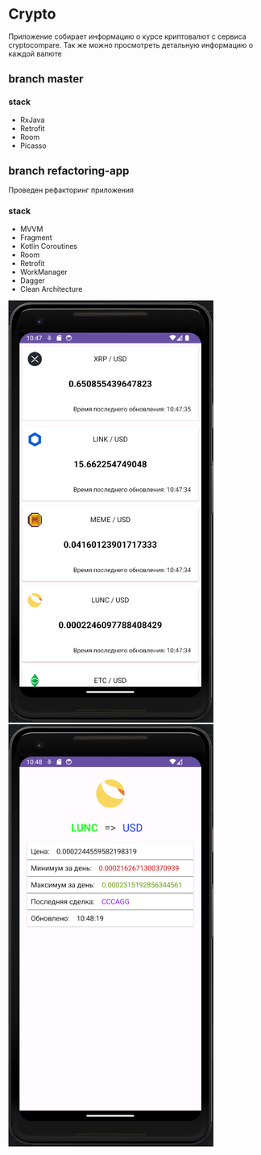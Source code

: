 # Crypto

Приложение собирает информацию о курсе криптовалют с сервиса cryptocompare. 
Так же можно просмотреть детальную информацию о каждой валюте

## branch master
### stack
- RxJava
- Retrofit
- Room
- Picasso
## branch refactoring-app
Проведен рефакторинг приложения 
### stack
- MVVM
- Fragment
- Kotlin Coroutines
- Room
- Retrofit
- WorkManager
- Dagger
- Clean Architecture

![Снимок экрана от 2023-12-07 10-48-10.png](files%2F%D0%A1%D0%BD%D0%B8%D0%BC%D0%BE%D0%BA%20%D1%8D%D0%BA%D1%80%D0%B0%D0%BD%D0%B0%20%D0%BE%D1%82%202023-12-07%2010-48-10.png)
![Снимок экрана от 2023-12-07 10-48-26.png](files%2F%D0%A1%D0%BD%D0%B8%D0%BC%D0%BE%D0%BA%20%D1%8D%D0%BA%D1%80%D0%B0%D0%BD%D0%B0%20%D0%BE%D1%82%202023-12-07%2010-48-26.png)
